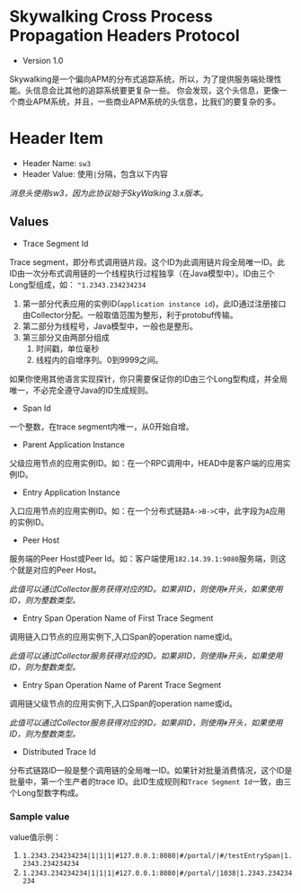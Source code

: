 # Skywalking Cross Process Propagation Headers Protocol
* Version 1.0

Skywalking是一个偏向APM的分布式追踪系统，所以，为了提供服务端处理性能。头信息会比其他的追踪系统要更复杂一些。
你会发现，这个头信息，更像一个商业APM系统，并且，一些商业APM系统的头信息，比我们的要复杂的多。

# Header Item
* Header Name: `sw3`
* Header Value: 使用`|`分隔，包含以下内容

_消息头使用sw3，因为此协议始于SkyWalking 3.x版本。_

## Values
* Trace Segment Id

Trace segment，即分布式调用链片段。这个ID为此调用链片段全局唯一ID。此ID由一次分布式调用链的一个线程执行过程独享（在Java模型中）。ID由三个Long型组成，如： `"1.2343.234234234`
  1) 第一部分代表应用的实例ID(`application instance id`)，此ID通过注册接口由Collector分配。一般取值范围为整形，利于protobuf传输。
  2) 第二部分为线程号，Java模型中，一般也是整形。
  3) 第三部分又由两部分组成
     1) 时间戳，单位毫秒
     2) 线程内的自增序列。0到9999之间。

如果你使用其他语言实现探针，你只需要保证你的ID由三个Long型构成，并全局唯一，不必完全遵守Java的ID生成规则。


* Span Id

一个整数，在trace segment内唯一，从0开始自增。

* Parent Application Instance

父级应用节点的应用实例ID。如：在一个RPC调用中，HEAD中是客户端的应用实例ID。

* Entry Application Instance

入口应用节点的应用实例ID。如：在一个分布式链路`A->B->C`中，此字段为`A`应用的实例ID。

* Peer Host

服务端的Peer Host或Peer Id。如：客户端使用`182.14.39.1:9080`服务端，则这个就是对应的Peer Host。

_此值可以通过Collector服务获得对应的ID。如果非ID，则使用`#`开头，如果使用ID，则为整数类型。_

* Entry Span Operation Name of First Trace Segment

调用链入口节点的应用实例下,入口Span的operation name或id。

_此值可以通过Collector服务获得对应的ID。如果非ID，则使用`#`开头，如果使用ID，则为整数类型。_

* Entry Span Operation Name of Parent Trace Segment

调用链父级节点的应用实例下,入口Span的operation name或id。

_此值可以通过Collector服务获得对应的ID。如果非ID，则使用`#`开头，如果使用ID，则为整数类型。_

* Distributed Trace Id

分布式链路ID一般是整个调用链的全局唯一ID。如果针对批量消费情况，这个ID是批量中，第一个生产者的trace ID。此ID生成规则和`Trace Segment Id`一致，由三个Long型数字构成。

### Sample value
value值示例：
1. `1.2343.234234234|1|1|1|#127.0.0.1:8080|#/portal/|#/testEntrySpan|1.2343.234234234`
1. `1.2343.234234234|1|1|1|#127.0.0.1:8080|#/portal/|1038|1.2343.234234234`